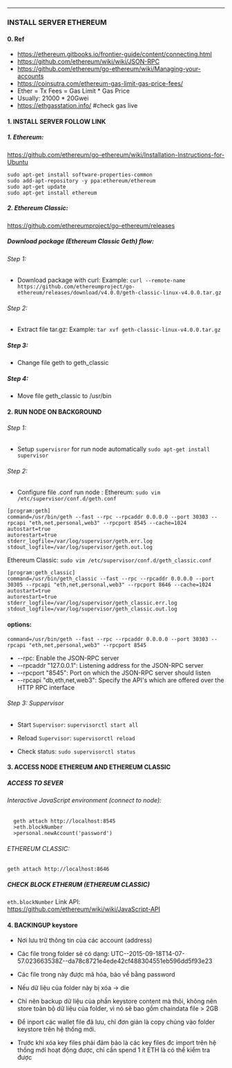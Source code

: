 -------------------------------------
### INSTALL SERVER ETHEREUM
#### 0. Ref
 - https://ethereum.gitbooks.io/frontier-guide/content/connecting.html
 - https://github.com/ethereum/wiki/wiki/JSON-RPC
 - https://github.com/ethereum/go-ethereum/wiki/Managing-your-accounts
 - https://coinsutra.com/ethereum-gas-limit-gas-price-fees/
 - Ether = Tx Fees = Gas Limit * Gas Price
 - Usually: 21000 * 20Gwei
 - https://ethgasstation.info/ #check gas live
#### 1. INSTALL SERVER FOLLOW LINK
##### 1. Ethereum:
  https://github.com/ethereum/go-ethereum/wiki/Installation-Instructions-for-Ubuntu

  ```
  sudo apt-get install software-properties-common
  sudo add-apt-repository -y ppa:ethereum/ethereum
  sudo apt-get update
  sudo apt-get install ethereum
  ```
##### 2. Ethereum Classic:
https://github.com/ethereumproject/go-ethereum/releases

##### Download package (Ethereum Classic Geth) flow:
###### Step 1:
- Download package with curl:
Example:
`curl --remote-name https://github.com/ethereumproject/go-ethereum/releases/download/v4.0.0/geth-classic-linux-v4.0.0.tar.gz`
###### Step 2:
- Extract file tar.gz:
Example:
`tar xvf geth-classic-linux-v4.0.0.tar.gz`
##### Step 3:
- Change file geth to geth_classic
##### Step 4:
- Move file geth_classic to /usr/bin

#### 2. RUN NODE ON BACKGROUND

###### Step 1:
- Setup `supervisror` for run node automatically
 `sudo apt-get install supervisor`
###### Step 2:
- Configure file .conf run node :
 Ethereum: `sudo vim /etc/supervisor/conf.d/geth.conf`
```
[program:geth]
command=/usr/bin/geth --fast --rpc --rpcaddr 0.0.0.0 --port 30303 --rpcapi "eth,net,personal,web3" --rpcport 8545 --cache=1024
autostart=true
autorestart=true
stderr_logfile=/var/log/supervisor/geth.err.log
stdout_logfile=/var/log/supervisor/geth.out.log
```
 Ethereum Classic: `sudo vim /etc/supervisor/conf.d/geth_classic.conf`
```
[program:geth_classic]
command=/usr/bin/geth_classic --fast --rpc --rpcaddr 0.0.0.0 --port 30305 --rpcapi "eth,net,personal,web3" --rpcport 8646 --cache=1024
autostart=true
autorestart=true
stderr_logfile=/var/log/supervisor/geth_classic.err.log
stdout_logfile=/var/log/supervisor/geth_classic.out.log
 ```
 #### options:
 `command=/usr/bin/geth --fast --rpc --rpcaddr 0.0.0.0 --port 30303 --rpcapi "eth,net,personal,web3" --rpcport 8545`
  - --rpc:  Enable the JSON-RPC server
  - --rpcaddr "127.0.0.1":  Listening address for the JSON-RPC server
  - --rpcport "8545":   Port on which the JSON-RPC server should listen
  - --rpcapi "db,eth,net,web3":  Specify the API's which are offered over the HTTP RPC interface

###### Step 3: Suppervisor
- Start `Supervisor`:
  ` supervisorctl start all `

- Reload `Supervisor`:
  `supervisorctl reload `

- Check status:
 `sudo supervisorctl status`

#### 3. ACCESS NODE ETHEREUM AND ETHEREUM CLASSIC
##### ACCESS TO SEVER
###### Interactive JavaScript environment (connect to node):
```
  geth attach http://localhost:8545
  >eth.blockNumber
  >personal.newAccount('password')
```
###### ETHEREUM CLASSIC:
`geth attach http://localhost:8646`
##### CHECK BLOCK ETHERUM (ETHEREUM CLASSIC)
`eth.blockNumber`
Link API: https://github.com/ethereum/wiki/wiki/JavaScript-API

#### 4. BACKINGUP keystore
  - Nơi lưu trữ thông tin của các account (address)
  - Các file trong folder sẽ có dạng: UTC--2015-09-18T14-07-57.023663538Z--da78c8721e4ede42cf488304551eb596dd5f93e23

  - Các file trong này được mã hóa, bảo về bằng password
  - Nếu dữ liệu của folder này bị xóa -> die
  - Chỉ nên backup dữ liệu của phần keystore content mà thôi, không nên store toàn bộ dữ liệu của folder, vì nó sẽ bao gồm chaindata file > 2GB
  - Để inport các wallet file đã lưu, chỉ đơn giản là copy chúng vào folder keystore trên hệ thống mới.
  - Trước khi xóa key files phải đảm bảo là các key files đc import trên hệ thống mới hoạt động được, chỉ cần spend 1 ít ETH là có thể kiểm tra được
